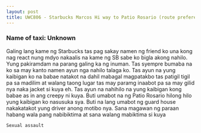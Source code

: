 ```yaml
---
layout: post
title: UWC806 - Starbucks Marcos Hi way to Patio Rosario (route prefered: Dela Paz, may bababa kase ng Kalumpang, Marikina)
---
```


### Name of taxi: Unknown

Galing lang kame ng Starbucks tas pag sakay namen ng friend ko una kong nag react nung mdyo nakaalis na kame ng SB sabe ko bigla akong nahilo. Yung pakiramdam na parang galing ka ng inuman. Tas syempre bumaba na ko sa may kanto namen ayun nga nahilo talaga ko. Tas ayun na yung kaibigan ko na babae natakot na dahil mabagal magpatakbo tas patigil tigil pa sa madilim at walang taong lugar tas may paramg inaabot pa sa may gilid nya naka jacket si kuya eh. Tas ayun na nahihilo na yung kaibigan kong babae as in ang creepy ni kuya. Buti umabot na ng Patio Rosario hilong hilo yung kaibigan ko nasusuka sya. Buti na lang umabot ng guard house nakakatakot yung driver anong motibo nya. Sana magawan ng paraan habang wala pang nabibiktima at sana walang mabiktima si kuya

```Sexual assault```
